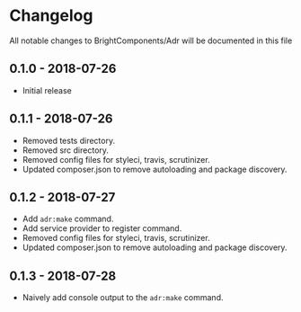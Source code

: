 # Changelog

All notable changes to BrightComponents/Adr will be documented in this file

## 0.1.0 - 2018-07-26

- Initial release

## 0.1.1 - 2018-07-26

- Removed tests directory.
- Removed src directory.
- Removed config files for styleci, travis, scrutinizer.
- Updated composer.json to remove autoloading and package discovery.

## 0.1.2 - 2018-07-27

- Add ```adr:make``` command.
- Add service provider to register command.
- Removed config files for styleci, travis, scrutinizer.
- Updated composer.json to remove autoloading and package discovery.

## 0.1.3 - 2018-07-28

- Naively add console output to the ```adr:make``` command.
